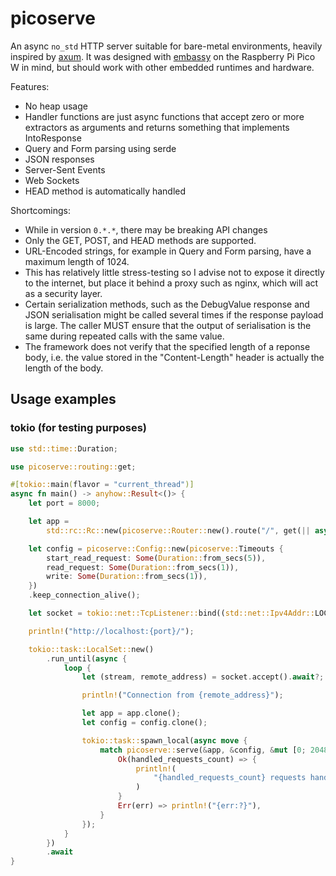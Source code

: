 # picoserve

An async `no_std` HTTP server suitable for bare-metal environments, heavily inspired by [axum](https://github.com/tokio-rs/axum).
It was designed with [embassy](https://embassy.dev/) on the Raspberry Pi Pico W in mind, but should work with other embedded runtimes and hardware.

Features:
+ No heap usage
+ Handler functions are just async functions that accept zero or more extractors as arguments and returns something that implements IntoResponse
+ Query and Form parsing using serde
+ JSON responses
+ Server-Sent Events
+ Web Sockets
+ HEAD method is automatically handled

Shortcomings:
+ While in version `0.*.*`, there may be breaking API changes
+ Only the GET, POST, and HEAD methods are supported.
+ URL-Encoded strings, for example in Query and Form parsing, have a maximum length of 1024.
+ This has relatively little stress-testing so I advise not to expose it directly to the internet, but place it behind a proxy such as nginx, which will act as a security layer.
+ Certain serialization methods, such as the DebugValue response and JSON serialisation might be called several times if the response payload is large. The caller MUST ensure that the output of serialisation is the same during repeated calls with the same value.
+ The framework does not verify that the specified length of a reponse body, i.e. the value stored in the "Content-Length" header is actually the length of the body.

## Usage examples

### tokio (for testing purposes)

```rust
use std::time::Duration;

use picoserve::routing::get;

#[tokio::main(flavor = "current_thread")]
async fn main() -> anyhow::Result<()> {
    let port = 8000;

    let app =
        std::rc::Rc::new(picoserve::Router::new().route("/", get(|| async { "Hello World" })));

    let config = picoserve::Config::new(picoserve::Timeouts {
        start_read_request: Some(Duration::from_secs(5)),
        read_request: Some(Duration::from_secs(1)),
        write: Some(Duration::from_secs(1)),
    })
    .keep_connection_alive();

    let socket = tokio::net::TcpListener::bind((std::net::Ipv4Addr::LOCALHOST, 8000)).await?;

    println!("http://localhost:{port}/");

    tokio::task::LocalSet::new()
        .run_until(async {
            loop {
                let (stream, remote_address) = socket.accept().await?;

                println!("Connection from {remote_address}");

                let app = app.clone();
                let config = config.clone();

                tokio::task::spawn_local(async move {
                    match picoserve::serve(&app, &config, &mut [0; 2048], stream).await {
                        Ok(handled_requests_count) => {
                            println!(
                                "{handled_requests_count} requests handled from {remote_address}"
                            )
                        }
                        Err(err) => println!("{err:?}"),
                    }
                });
            }
        })
        .await
}
```

